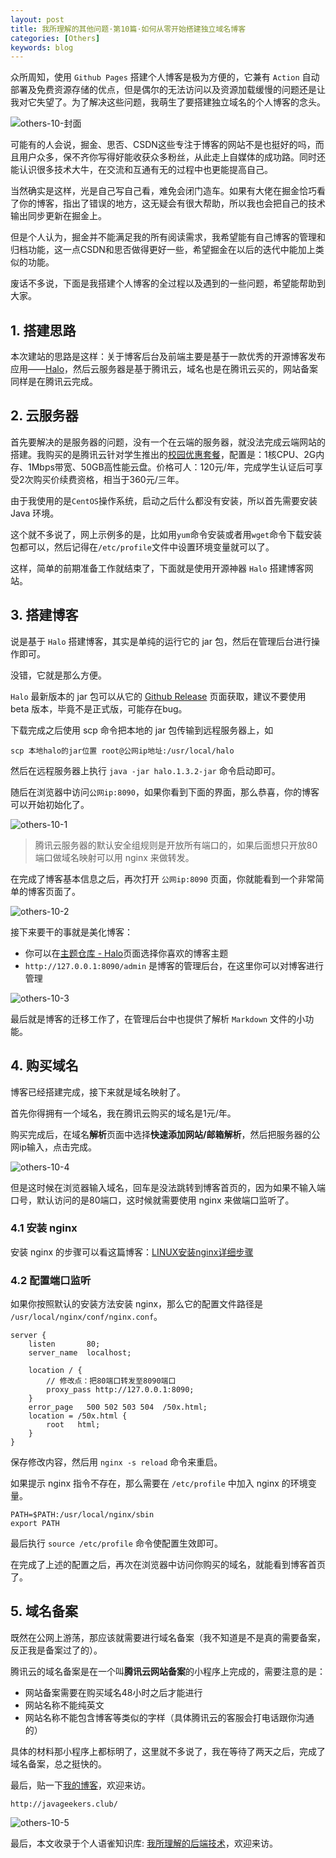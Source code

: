 ```yaml
---
layout: post
title: 我所理解的其他问题·第10篇·如何从零开始搭建独立域名博客
categories: [Others]
keywords: blog
---
```




众所周知，使用 `Github Pages` 搭建个人博客是极为方便的，它兼有 `Action` 自动部署及免费资源存储的优点，但是偶尔的无法访问以及资源加载缓慢的问题还是让我对它失望了。为了解决这些问题，我萌生了要搭建独立域名的个人博客的念头。

![others-10-封面](https://cdn.jsdelivr.net/gh/Planeswalker23/image-storage@master/others/others-10-封面.jpg)

可能有的人会说，掘金、思否、CSDN这些专注于博客的网站不是也挺好的吗，而且用户众多，保不齐你写得好能收获众多粉丝，从此走上自媒体的成功路。同时还能认识很多技术大牛，在交流和互通有无的过程中也更能提高自己。

当然确实是这样，光是自己写自己看，难免会闭门造车。如果有大佬在掘金恰巧看了你的博客，指出了错误的地方，这无疑会有很大帮助，所以我也会把自己的技术输出同步更新在掘金上。

但是个人认为，掘金并不能满足我的所有阅读需求，我希望能有自己博客的管理和归档功能，这一点CSDN和思否做得更好一些，希望掘金在以后的迭代中能加上类似的功能。

废话不多说，下面是我搭建个人博客的全过程以及遇到的一些问题，希望能帮助到大家。



## 1. 搭建思路

本次建站的思路是这样：关于博客后台及前端主要是基于一款优秀的开源博客发布应用——[Halo](https://github.com/halo-dev/halo)，然后云服务器是基于腾讯云，域名也是在腾讯云买的，网站备案同样是在腾讯云完成。



## 2. 云服务器
首先要解决的是服务器的问题，没有一个在云端的服务器，就没法完成云端网站的搭建。我购买的是腾讯云针对学生推出的[校园优惠套餐](https://cloud.tencent.com/act/campus)，配置是：1核CPU、2G内存、1Mbps带宽、50GB高性能云盘。价格可人：120元/年，完成学生认证后可享受2次购买价续费资格，相当于360元/三年。

由于我使用的是`CentOS`操作系统，启动之后什么都没有安装，所以首先需要安装 Java 环境。

这个就不多说了，网上示例多的是，比如用`yum`命令安装或者用`wget`命令下载安装包都可以，然后记得在`/etc/profile`文件中设置环境变量就可以了。

这样，简单的前期准备工作就结束了，下面就是使用开源神器 `Halo` 搭建博客网站。



## 3. 搭建博客
说是基于 `Halo` 搭建博客，其实是单纯的运行它的 jar 包，然后在管理后台进行操作即可。

没错，它就是那么方便。

`Halo` 最新版本的 jar 包可以从它的 [Github Release](https://github.com/halo-dev/halo/releases) 页面获取，建议不要使用 beta 版本，毕竟不是正式版，可能存在bug。

下载完成之后使用 scp 命令把本地的 jar 包传输到远程服务器上，如

```linux
scp 本地halo的jar位置 root@公网ip地址:/usr/local/halo
```

然后在远程服务器上执行 `java -jar halo.1.3.2-jar` 命令启动即可。

随后在浏览器中访问`公网ip:8090`，如果你看到下面的界面，那么恭喜，你的博客可以开始初始化了。

![others-10-1](https://cdn.jsdelivr.net/gh/Planeswalker23/image-storage@master/others/others-10-1.jpg)

> 腾讯云服务器的默认安全组规则是开放所有端口的，如果后面想只开放80端口做域名映射可以用 nginx 来做转发。

在完成了博客基本信息之后，再次打开 `公网ip:8090` 页面，你就能看到一个非常简单的博客页面了。

![others-10-2](https://cdn.jsdelivr.net/gh/Planeswalker23/image-storage@master/others/others-10-2.jpg)

接下来要干的事就是美化博客：
- 你可以在[主题仓库 - Halo](https://halo.run/p/themes.html)页面选择你喜欢的博客主题
- `http://127.0.0.1:8090/admin` 是博客的管理后台，在这里你可以对博客进行管理

![others-10-3](https://cdn.jsdelivr.net/gh/Planeswalker23/image-storage@master/others/others-10-3.jpg)

最后就是博客的迁移工作了，在管理后台中也提供了解析 `Markdown` 文件的小功能。



## 4. 购买域名

博客已经搭建完成，接下来就是域名映射了。

首先你得拥有一个域名，我在腾讯云购买的域名是1元/年。

购买完成后，在域名**解析**页面中选择**快速添加网站/邮箱解析**，然后把服务器的公网ip输入，点击完成。

![others-10-4](https://cdn.jsdelivr.net/gh/Planeswalker23/image-storage@master/others/others-10-4.jpg)

但是这时候在浏览器输入域名，回车是没法跳转到博客首页的，因为如果不输入端口号，默认访问的是80端口，这时候就需要使用 nginx 来做端口监听了。



### 4.1 安装 nginx

安装 nginx 的步骤可以看这篇博客：[LINUX安装nginx详细步骤](https://blog.csdn.net/t8116189520/article/details/81909574)



### 4.2 配置端口监听

如果你按照默认的安装方法安装 nginx，那么它的配置文件路径是 `/usr/local/nginx/conf/nginx.conf`。

```linux
server {
    listen       80;
    server_name  localhost;
    
    location / {
        // 修改点：把80端口转发至8090端口
        proxy_pass http://127.0.0.1:8090;
    }
    error_page   500 502 503 504  /50x.html;
    location = /50x.html {
        root   html;
    }
}
```

保存修改内容，然后用 `nginx -s reload` 命令来重启。

如果提示 nginx 指令不存在，那么需要在 `/etc/profile` 中加入 nginx 的环境变量。

```linux
PATH=$PATH:/usr/local/nginx/sbin
export PATH
```

最后执行 `source /etc/profile` 命令使配置生效即可。

在完成了上述的配置之后，再次在浏览器中访问你购买的域名，就能看到博客首页了。



## 5. 域名备案

既然在公网上游荡，那应该就需要进行域名备案（我不知道是不是真的需要备案，反正我是备案过了的）。

腾讯云的域名备案是在一个叫**腾讯云网站备案**的小程序上完成的，需要注意的是：
- 网站备案需要在购买域名48小时之后才能进行
- 网站名称不能纯英文
- 网站名称不能包含博客等类似的字样（具体腾讯云的客服会打电话跟你沟通的）

具体的材料那小程序上都标明了，这里就不多说了，我在等待了两天之后，完成了域名备案，总之挺快的。

最后，贴一下[我的博客](http://javageekers.club/)，欢迎来访。

`http://javageekers.club/`

![others-10-5](https://cdn.jsdelivr.net/gh/Planeswalker23/image-storage@master/others/others-10-5.jpg)



最后，本文收录于个人语雀知识库: [我所理解的后端技术](https://www.yuque.com/planeswalker/bankend)，欢迎来访。